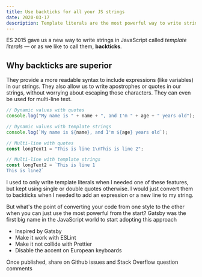 ```yaml
---
title: Use backticks for all your JS strings
date: 2020-03-17
description: Template literals are the most powerful way to write strings in JavaScript. Here's how to use them efficiently by default, with ESLint and Prettier.
---
```


ES 2015 gave us a new way to write strings in JavaScript called _template literals_ — or as we like to call them, **backticks**.

## Why backticks are superior

They provide a more readable syntax to include expressions (like variables) in our strings. They also allow us to write apostrophes or quotes in our strings, without worrying about escaping those characters. They can even be used for multi-line text.

```js
// Dynamic values with quotes
console.log("My name is " + name + ", and I'm " + age + " years old");

// Dynamic values with template strings
console.log(`My name is ${name}, and I'm ${age} years old`);

// Multi-line with quotes
const longText1 = "This is line 1\nThis is line 2";

// Multi-line with template strings
const longText2 = `This is line 1
This is line2`
```

I used to only write template literals when I needed one of these features, but kept using single or double quotes otherwise. I would just convert them to backticks when I needed to add an expression or a new line to my string.

But what's the point of converting your code from one style to the other when you can just use the most powerful from the start? Gatsby was the first big name in the JavaScript world to start adopting this approach

* Inspired by Gatsby
* Make it work with ESLint
* Make it not collide with Prettier
* Disable the accent on European keyboards
  
Once published, share on Github issues and Stack Overflow question comments

